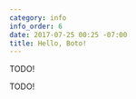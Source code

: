 ```yaml
---
category: info
info_order: 6
date: 2017-07-25 00:25 -07:00
title: Hello, Boto!
---
```


TODO!

<!-- more -->

TODO!

